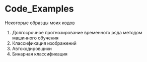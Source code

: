 # Code_Examples
Некоторые образцы моих кодов

1) Долгосрочное прогнозирование временного ряда методом машинного обучения
2) Классификация изображений
3) Автокодировщики
4) Бинарная классификация
